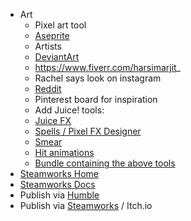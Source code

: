 
- Art
    - Pixel art tool
    - [Aseprite](https://www.aseprite.org/)
    - Artists
    - [DeviantArt](https://www.deviantart.com/topic/pixel-art)
    - https://www.fiverr.com/harsimarjit_
    - Rachel says look on instagram
    - [Reddit](https://www.reddit.com/r/PixelArt/comments/mvod6w/oc_my_first_speed_art_im_still_figuring_out_how/)
    - Pinterest board for inspiration
    - Add Juice! tools:
    - [Juice FX](https://codemanu.itch.io/juicefx)
    - [Spells / Pixel FX Designer](https://codemanu.itch.io/particle-fx-designer)
    - [Smear](https://codemanu.itch.io/smear-fx)
    - [Hit animations](https://codemanu.itch.io/impacthit-fx-animations)
    - [Bundle containing the above tools](https://itch.io/b/814/gamedev-pro)
- [Steamworks Home](https://partner.steamgames.com/)
- [Steamworks Docs](https://partner.steamgames.com/doc/features/multiplayer/game_servers)
- Publish via [Humble](https://www.humblebundle.com)
- Publish via [Steamworks](https://partner.steamgames.com/steamdirect) / Itch.io